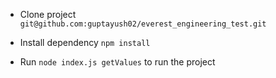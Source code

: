 - Clone project `git@github.com:guptayush02/everest_engineering_test.git`

- Install dependency `npm install`

- Run `node index.js getValues` to run the project
